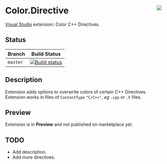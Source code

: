 # <img align="right" src="https://raw.githubusercontent.com/Benio101/Color.Directive/master/Color.Directive/Logo.ico"> Color.Directive
[Visual Studio](https://visualstudio.microsoft.com) extension: Color C++ Directives.

## Status
| Branch | Build Status
| ---   | ---
| `master` | [![Build status](https://ci.appveyor.com/api/projects/status/h64o7032q4a0pw67/branch/master?svg=true)](https://ci.appveyor.com/project/Benio101/color-misc/branch/master)

## Description
Extension adds options to overwrite colors of certain C++ Directives.<br>
Extension works in files of `ContentType` `"C/C++"`, _eg_ `.cpp` or `.h` files.

## Preview
Extension is in __Preview__ and not published on marketplace yet.

## TODO
- Add description.
- Add more directives.

